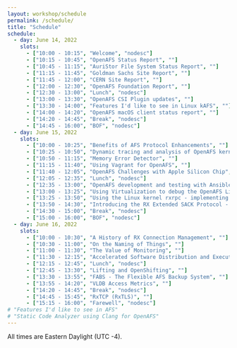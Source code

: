 ```yaml
---
layout: workshop/schedule
permalink: /schedule/
title: "Schedule"
schedule:
  - day: June 14, 2022
    slots:
      - ["10:00 - 10:15", "Welcome", "nodesc"]
      - ["10:15 - 10:45", "OpenAFS Status Report", ""]
      - ["10:45 - 11:15", "AuriStor File System Status Report", ""]
      - ["11:15 - 11:45", "Goldman Sachs Site Report", ""]
      - ["11:45 - 12:00", "CERN Site Report", ""]
      - ["12:00 - 12:30", "OpenAFS Foundation Report", ""]
      - ["12:30 - 13:00", "Lunch", "nodesc"]
      - ["13:00 - 13:30", "OpenAFS CSI Plugin updates", ""]
      - ["13:30 - 14:00", "Features I'd like to see in Linux kAFS", ""]
      - ["14:00 - 14:20", "OpenAFS macOS client status report", ""]
      - ["14:20 - 14:45", "Break", "nodesc"]
      - ["14:45 - 16:00", "BOF", "nodesc"]
  - day: June 15, 2022
    slots:
      - ["10:00 - 10:25", "Benefits of AFS Protocol Enhancements", ""]
      - ["10:25 - 10:50", "Dynamic tracing and analysis of OpenAFS kernel module using Perf tool", ""]
      - ["10:50 - 11:15", "Memory Error Detector", ""]
      - ["11:15 - 11:40", "Using Vagrant for OpenAFS", ""]
      - ["11:40 - 12:05", "OpenAFS Challenges with Apple Silicon Chip", ""]
      - ["12:05 - 12:35", "Lunch", "nodesc"]
      - ["12:35 - 13:00", "OpenAFS development and testing with Ansible Molecule", ""]
      - ["13:00 - 13:25", "Using Virtualization to debug the OpenAFS Linux kernel module", ""]
      - ["13:25 - 13:50", "Using the Linux kernel rxrpc - implementing a generic rx API library", ""]
      - ["13:50 - 14:30", "Introducing the RX Extended SACK Protocol - Details and Implementation Experience", ""]
      - ["14:30 - 15:00", "Break", "nodesc"]
      - ["15:00 - 16:00", "BOF", "nodesc"]
  - day: June 16, 2022
    slots:
      - ["10:00 - 10:30", "A History of RX Connection Management", ""]
      - ["10:30 - 11:00", "On the Naming of Things", ""]
      - ["11:00 - 11:30", "The Value of Monitoring", ""]
      - ["11:30 - 12:15", "Accelerated Software Distribution and Execution at Ever Increasing Scale", ""]
      - ["12:15 - 12:45", "Lunch", "nodesc"]
      - ["12:45 - 13:30", "Lifting and OpenShifting", ""]
      - ["13:30 - 13:55", "FABS - The Flexible AFS Backup System", ""]
      - ["13:55 - 14:20", "VLDB Access Metrics", ""]
      - ["14:20 - 14:45", "Break", "nodesc"]
      - ["14:45 - 15:45", "RxTCP (RxTLS)", ""]
      - ["15:15 - 16:00", "Farewell", "nodesc"]
# "Features I'd like to see in AFS"
# "Static Code Analyzer using Clang for OpenAFS"
---
```


All times are Eastern Daylight (UTC -4).
